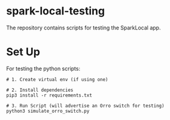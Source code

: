 # spark-local-testing
The repository contains scripts for testing the SparkLocal app.

# Set Up
For testing the python scripts:
```
# 1. Create virtual env (if using one)

# 2. Install dependencies
pip3 install -r requirements.txt

# 3. Run Script (will advertise an Orro switch for testing)
python3 simulate_orro_switch.py 
```
